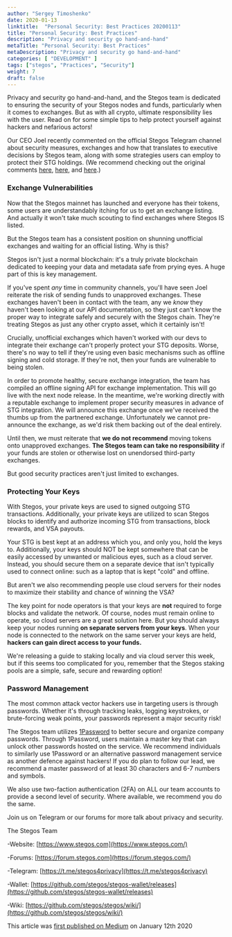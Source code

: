 ```yaml
---
author: "Sergey Timoshenko"
date: 2020-01-13
linktitle:  "Personal Security: Best Practices 20200113"
title: "Personal Security: Best Practices"
description: "Privacy and security go hand-and-hand"
metaTitle: "Personal Security: Best Practices"
metaDescription: "Privacy and security go hand-and-hand"
categories: [ "DEVELOPMENT" ]
tags: ["stegos", "Practices", "Security"]
weight: 7
draft: false
---
```


Privacy and security go hand-and-hand, and the Stegos team is dedicated to ensuring the security of your Stegos nodes and funds, particularly when it comes to exchanges. But as with all crypto, ultimate responsibility lies with the user. Read on for some simple tips to help protect yourself against hackers and nefarious actors!

Our CEO Joel recently commented on the official Stegos Telegram channel about security measures, exchanges and how that translates to executive decisions by Stegos team, along with some  strategies users can employ to protect their STG holdings. (We recommend checking out the original comments [here](https://t.me/stegos4privacy/47177), [here](https://t.me/stegos4privacy/47216), and [here](https://t.me/stegos4privacy/47224).)

### Exchange Vulnerabilities

Now that the Stegos mainnet has launched and everyone has their tokens, some users are understandably itching for us to get an exchange listing. And actually it won't take much scouting to find exchanges where Stegos IS listed. 

But the Stegos team has a consistent position on shunning unofficial exchanges and waiting for an official listing. Why is this?

Stegos isn't just a normal blockchain: it's a truly private blockchain dedicated to keeping your data and metadata safe from prying eyes. A huge part of this is key management.

If you've spent *any* time in community channels, you'll have seen Joel reiterate the risk of sending funds to unapproved exchanges. These exchanges haven't been in contact with the team, any we *know* they haven't been looking at our API documentation, so they just can't know the proper way to integrate safely and securely with the Stegos chain. They're treating Stegos as just any other crypto asset, which it certainly isn't!

Crucially, unofficial exchanges which haven't worked with our devs to integrate their exchange can't properly protect your STG deposits. Worse, there's no way to tell if they're using even basic mechanisms such as offline signing and cold storage. If they're not, then your funds are vulnerable to being stolen.

In order to promote healthy, secure exchange integration, the team has compiled an offline signing API for exchange implementation. This will go live with the next node release. In the meantime, we're working directly with a reputable exchange to implement proper security measures in advance of STG integration. We will announce this exchange once we've received the thumbs up from the partnered exchange. Unfortunately we cannot pre-announce the exchange, as we'd risk them backing out of the deal entirely.

Until then, we must reiterate that **we do not recommend** moving tokens onto unapproved exchanges.  **The Stegos team can take no responsibility** if your funds are stolen or otherwise lost on unendorsed third-party exchanges.

But good security practices aren't just limited to exchanges.

### Protecting Your Keys

With Stegos, your private keys are used to signed outgoing STG transactions. Additionally, your private keys are utilized to scan Stegos blocks to identify and authorize incoming STG from transactions, block rewards, and VSA payouts.

Your STG is best kept at an address which you, and only you, hold the keys to. Additionally, your keys should NOT be kept somewhere that can be easily accessed by unwanted or malicious eyes, such as a cloud server. Instead, you should secure them on a separate device that isn't typically used to connect online: such as a laptop that is kept "cold" and offline.

But aren't we also recommending people use cloud servers for their nodes to maximize their stability and chance of winning the VSA?

The key point for node operators is that your keys are **not** required to forge blocks and validate the network. Of course, nodes must remain online to operate, so cloud servers are a great solution here. But you should always keep your nodes running **on separate servers from your keys**. When your node is connected to the network on the same server your keys are held, **hackers can gain direct access to your funds.**

We're releasing a guide to staking locally and via cloud server this week, but if this seems too complicated for you, remember that the Stegos staking pools are a simple, safe, secure and rewarding option!

### Password Management

The most common attack vector hackers use in targeting users is through passwords. Whether it's through tracking leaks, logging keystrokes, or brute-forcing weak points, your passwords represent a major security risk!

The Stegos team utilizes [1Password](https://1password.com/) to better secure and organize company passwords. Through 1Password, users maintain a master key that can unlock other passwords hosted on the service. We recommend individuals to similarly use 1Password or an alternative password management service as another defence against hackers! If you do plan to follow our lead, we recommend a master password of at least 30 characters and 6-7 numbers and symbols.

We also use two-faction authentication (2FA) on ALL our team accounts to provide a second level of security. Where available, we recommend you do the same.

Join us on Telegram or our forums for more talk about privacy and security.

The Stegos Team

-Website: [https://www.stegos.com](https://www.stegos.com/)

-Forums: [https://forum.stegos.com](https://forum.stegos.com/)

-Telegram: [https://t.me/stegos4privacy](https://t.me/stegos4privacy)

-Wallet: [https://github.com/stegos/stegos-wallet/releases](https://github.com/stegos/stegos-wallet/releases)

-Wiki: [https://github.com/stegos/stegos/wiki/](https://github.com/stegos/stegos/wiki/)

This article was [first published on Medium](https://medium.com/stegos4privacy/stegos-personal-security-best-practices-ca4a5e9e995) on January 12th 2020